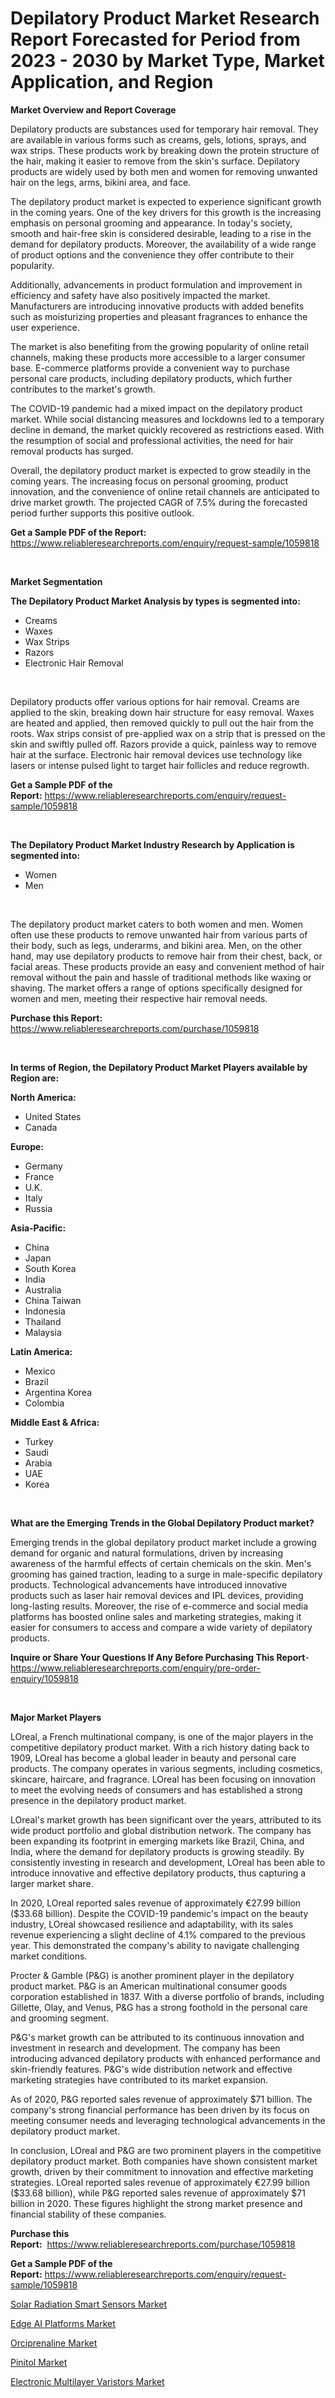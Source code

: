<p><h1>Depilatory Product Market Research Report Forecasted for Period from 2023 -  2030 by Market Type, Market Application, and Region</h1></p><p><strong>Market Overview and Report Coverage</strong></p>
<p><p>Depilatory products are substances used for temporary hair removal. They are available in various forms such as creams, gels, lotions, sprays, and wax strips. These products work by breaking down the protein structure of the hair, making it easier to remove from the skin's surface. Depilatory products are widely used by both men and women for removing unwanted hair on the legs, arms, bikini area, and face.</p><p>The depilatory product market is expected to experience significant growth in the coming years. One of the key drivers for this growth is the increasing emphasis on personal grooming and appearance. In today's society, smooth and hair-free skin is considered desirable, leading to a rise in the demand for depilatory products. Moreover, the availability of a wide range of product options and the convenience they offer contribute to their popularity.</p><p>Additionally, advancements in product formulation and improvement in efficiency and safety have also positively impacted the market. Manufacturers are introducing innovative products with added benefits such as moisturizing properties and pleasant fragrances to enhance the user experience.</p><p>The market is also benefiting from the growing popularity of online retail channels, making these products more accessible to a larger consumer base. E-commerce platforms provide a convenient way to purchase personal care products, including depilatory products, which further contributes to the market's growth.</p><p>The COVID-19 pandemic had a mixed impact on the depilatory product market. While social distancing measures and lockdowns led to a temporary decline in demand, the market quickly recovered as restrictions eased. With the resumption of social and professional activities, the need for hair removal products has surged.</p><p>Overall, the depilatory product market is expected to grow steadily in the coming years. The increasing focus on personal grooming, product innovation, and the convenience of online retail channels are anticipated to drive market growth. The projected CAGR of 7.5% during the forecasted period further supports this positive outlook.</p></p>
<p><strong>Get a Sample PDF of the Report:</strong> <a href="https://www.reliableresearchreports.com/enquiry/request-sample/1059818">https://www.reliableresearchreports.com/enquiry/request-sample/1059818</a></p>
<p>&nbsp;</p>
<p><strong>Market Segmentation</strong></p>
<p><strong>The Depilatory Product Market Analysis by types is segmented into:</strong></p>
<p><ul><li>Creams</li><li>Waxes</li><li>Wax Strips</li><li>Razors</li><li>Electronic Hair Removal</li></ul></p>
<p>&nbsp;</p>
<p><p>Depilatory products offer various options for hair removal. Creams are applied to the skin, breaking down hair structure for easy removal. Waxes are heated and applied, then removed quickly to pull out the hair from the roots. Wax strips consist of pre-applied wax on a strip that is pressed on the skin and swiftly pulled off. Razors provide a quick, painless way to remove hair at the surface. Electronic hair removal devices use technology like lasers or intense pulsed light to target hair follicles and reduce regrowth.</p></p>
<p><strong>Get a Sample PDF of the Report:</strong>&nbsp;<a href="https://www.reliableresearchreports.com/enquiry/request-sample/1059818">https://www.reliableresearchreports.com/enquiry/request-sample/1059818</a></p>
<p>&nbsp;</p>
<p><strong>The Depilatory Product Market Industry Research by Application is segmented into:</strong></p>
<p><ul><li>Women</li><li>Men</li></ul></p>
<p>&nbsp;</p>
<p><p>The depilatory product market caters to both women and men. Women often use these products to remove unwanted hair from various parts of their body, such as legs, underarms, and bikini area. Men, on the other hand, may use depilatory products to remove hair from their chest, back, or facial areas. These products provide an easy and convenient method of hair removal without the pain and hassle of traditional methods like waxing or shaving. The market offers a range of options specifically designed for women and men, meeting their respective hair removal needs.</p></p>
<p><strong>Purchase this Report:</strong>&nbsp; <a href="https://www.reliableresearchreports.com/purchase/1059818">https://www.reliableresearchreports.com/purchase/1059818</a></p>
<p>&nbsp;</p>
<p><strong>In terms of Region, the Depilatory Product Market Players available by Region are:</strong></p>
<p>
    <p> <strong> North America: </strong>
        <ul>
            <li>United States</li>
            <li>Canada</li>
        </ul>
        </p> 
    <p> <strong> Europe: </strong>
        <ul>
            <li>Germany</li>
            <li>France</li>
            <li>U.K.</li>
            <li>Italy</li>
            <li>Russia</li>
        </ul>
        </p> 
    <p> <strong> Asia-Pacific: </strong>
        <ul>
            <li>China</li>
            <li>Japan</li>
            <li>South Korea</li>
            <li>India</li>
            <li>Australia</li>
            <li>China Taiwan</li>
            <li>Indonesia</li>
            <li>Thailand</li>
            <li>Malaysia</li>
        </ul>
        </p> 
    <p> <strong> Latin America: </strong>
        <ul>
            <li>Mexico</li>
            <li>Brazil</li>
            <li>Argentina Korea</li>
            <li>Colombia</li>
        </ul>
        </p> 
    <p> <strong> Middle East & Africa: </strong>
        <ul>
            <li>Turkey</li>
            <li>Saudi</li>
            <li>Arabia</li>
            <li>UAE</li>
            <li>Korea</li>
        </ul>
    </p>
    </p>
<p>&nbsp;</p>
<p><strong>What are the Emerging Trends in the Global Depilatory Product market?</strong></p>
<p><p>Emerging trends in the global depilatory product market include a growing demand for organic and natural formulations, driven by increasing awareness of the harmful effects of certain chemicals on the skin. Men's grooming has gained traction, leading to a surge in male-specific depilatory products. Technological advancements have introduced innovative products such as laser hair removal devices and IPL devices, providing long-lasting results. Moreover, the rise of e-commerce and social media platforms has boosted online sales and marketing strategies, making it easier for consumers to access and compare a wide variety of depilatory products.</p></p>
<p><strong>Inquire or Share Your Questions If Any Before Purchasing This Report</strong>- <a href="https://www.reliableresearchreports.com/enquiry/pre-order-enquiry/1059818">https://www.reliableresearchreports.com/enquiry/pre-order-enquiry/1059818</a></p>
<p>&nbsp;</p>
<p><strong>Major Market Players</strong></p>
<p><p>LOreal, a French multinational company, is one of the major players in the competitive depilatory product market. With a rich history dating back to 1909, LOreal has become a global leader in beauty and personal care products. The company operates in various segments, including cosmetics, skincare, haircare, and fragrance. LOreal has been focusing on innovation to meet the evolving needs of consumers and has established a strong presence in the depilatory product market.</p><p>LOreal's market growth has been significant over the years, attributed to its wide product portfolio and global distribution network. The company has been expanding its footprint in emerging markets like Brazil, China, and India, where the demand for depilatory products is growing steadily. By consistently investing in research and development, LOreal has been able to introduce innovative and effective depilatory products, thus capturing a larger market share.</p><p>In 2020, LOreal reported sales revenue of approximately €27.99 billion ($33.68 billion). Despite the COVID-19 pandemic's impact on the beauty industry, LOreal showcased resilience and adaptability, with its sales revenue experiencing a slight decline of 4.1% compared to the previous year. This demonstrated the company's ability to navigate challenging market conditions.</p><p>Procter & Gamble (P&G) is another prominent player in the depilatory product market. P&G is an American multinational consumer goods corporation established in 1837. With a diverse portfolio of brands, including Gillette, Olay, and Venus, P&G has a strong foothold in the personal care and grooming segment.</p><p>P&G's market growth can be attributed to its continuous innovation and investment in research and development. The company has been introducing advanced depilatory products with enhanced performance and skin-friendly features. P&G's wide distribution network and effective marketing strategies have contributed to its market expansion.</p><p>As of 2020, P&G reported sales revenue of approximately $71 billion. The company's strong financial performance has been driven by its focus on meeting consumer needs and leveraging technological advancements in the depilatory product market.</p><p>In conclusion, LOreal and P&G are two prominent players in the competitive depilatory product market. Both companies have shown consistent market growth, driven by their commitment to innovation and effective marketing strategies. LOreal reported sales revenue of approximately €27.99 billion ($33.68 billion), while P&G reported sales revenue of approximately $71 billion in 2020. These figures highlight the strong market presence and financial stability of these companies.</p></p>
<p><strong>Purchase this Report:</strong>&nbsp;&nbsp;<a href="https://www.reliableresearchreports.com/purchase/1059818">https://www.reliableresearchreports.com/purchase/1059818</a></p>
<p></p>
<p><strong>Get a Sample PDF of the Report:</strong>&nbsp;<a href="https://www.reliableresearchreports.com/enquiry/request-sample/1059818">https://www.reliableresearchreports.com/enquiry/request-sample/1059818</a></p>
<p><p><a href="https://www.linkedin.com/pulse/solar-radiation-smart-sensors-market-size-growth-forecast-payie/">Solar Radiation Smart Sensors Market</a></p><p><a href="https://www.linkedin.com/pulse/edge-ai-platforms-market-size-share-amp-trends-analysis-report-dcdje/">Edge AI Platforms Market</a></p><p><a href="https://medium.com/@jinkhatum1452/orciprenaline-market-size-growth-forecast-2023-2030-d8d7ac3026fc">Orciprenaline Market</a></p><p><a href="https://medium.com/@taraktanay7654/pinitol-market-size-growth-forecast-2023-2030-5b72d66c69db">Pinitol Market</a></p><p><a href="https://www.linkedin.com/pulse/electronic-multilayer-varistors-market-share-amp-new-trends-3drge/">Electronic Multilayer Varistors Market</a></p></p>